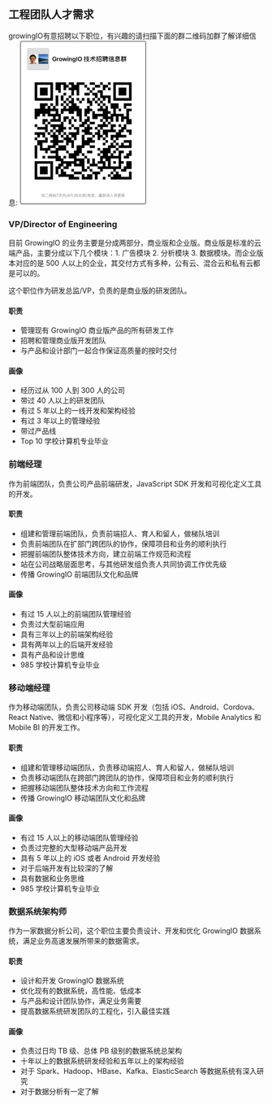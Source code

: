 ## 工程团队人才需求

growingIO有意招聘以下职位，有兴趣的请扫描下面的群二维码加群了解详细信息:
<img src="/static/20171001/growingio-qr.jpg" width="250" />


###  VP/Director of Engineering
目前 GrowingIO 的业务主要是分成两部分，商业版和企业版。商业版是标准的云端产品，主要分成以下几个模块：1. 广告模块 2. 分析模块 3. 数据模块。而企业版本对应的是 500 人以上的企业，其交付方式有多种，公有云、混合云和私有云都是可以的。

这个职位作为研发总监/VP，负责的是商业版的研发团队。

#### 职责
* 管理现有 GrowingIO 商业版产品的所有研发工作
* 招聘和管理商业版开发团队
* 与产品和设计部门一起合作保证高质量的按时交付

#### 画像
* 经历过从 100 人到 300 人的公司
* 带过 40 人以上的研发团队
* 有过 5 年以上的一线开发和架构经验
* 有过 3 年以上的管理经验
* 带过产品线
* Top 10 学校计算机专业毕业

### 前端经理

作为前端团队，负责公司产品前端研发，JavaScript SDK 开发和可视化定义工具的开发。

#### 职责
* 组建和管理前端团队，负责前端招人、育人和留人，做梯队培训
* 负责前端团队在扩部门跨团队的协作，保障项目和业务的顺利执行
* 把握前端团队整体技术方向，建立前端工作规范和流程
* 站在公司战略层面思考，与其他研发组负责人共同协调工作优先级
* 传播 GrowingIO 前端团队文化和品牌

#### 画像
* 有过 15 人以上的前端团队管理经验
* 负责过大型前端应用
* 具有三年以上的前端架构经验
* 具有两年以上的后端开发经验
* 具有产品和设计思维
* 985 学校计算机专业毕业

### 移动端经理
作为移动端团队，负责公司移动端 SDK 开发（包括 iOS、Android、Cordova、React Native、微信和小程序等），可视化定义工具的开发，Mobile Analytics 和 Mobile BI 的开发工作。

#### 职责
* 组建和管理移动端团队，负责移动端招人、育人和留人，做梯队培训
* 负责移动端团队在跨部门跨团队的协作，保障项目和业务的顺利执行
* 把握移动端团队整体技术方向和工作流程
* 传播 GrowingIO 移动端团队文化和品牌

#### 画像
* 有过 15 人以上的移动端团队管理经验
* 负责过完整的大型移动端产品开发
* 具有 5 年以上的 iOS 或者 Android 开发经验
* 对于后端开发有比较深的了解
* 具有数据和业务思维
* 985 学校计算机专业毕业

### 数据系统架构师
作为一家数据分析公司，这个职位主要负责设计、开发和优化 GrowingIO 数据系统，满足业务高速发展所带来的数据需求。

#### 职责
* 设计和开发 GrowingIO 数据系统
* 优化现有的数据系统，高性能、低成本
* 与产品和设计团队协作，满足业务需要
* 提高数据系统研发团队的工程化，引入最佳实践

#### 画像
* 负责过日均 TB 级、总体 PB 级别的数据系统总架构
* 十年以上的数据系统研发经验和五年以上的架构经验
* 对于 Spark、Hadoop、HBase、Kafka、ElasticSearch 等数据系统有深入研究
* 对于数据分析有一定了解

